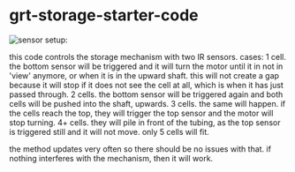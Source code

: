 # grt-storage-starter-code

![sensor setup:](https://media.discordapp.net/attachments/779501548493471754/801845285969330216/IMG-3363.JPG?width=473&height=630)

this code controls the storage mechanism with two IR sensors.
cases:
1 cell. the bottom sensor will be triggered and it will turn the motor until it in not in 'view' anymore, or when it is in the upward shaft. this will not create a gap because it will stop if it does not see the cell at all, which is when it has just passed through.
2 cells. the bottom sensor will be triggered again and both cells will be pushed into the shaft, upwards.
3 cells. the same will happen. if the cells reach the top, they will trigger the top sensor and the motor will stop turning.
4+ cells. they will pile in front of the tubing, as the top sensor is triggered still and it will not move. only 5 cells will fit.

the method updates very often so there should be no issues with that. if nothing interferes with the mechanism, then it will work.
